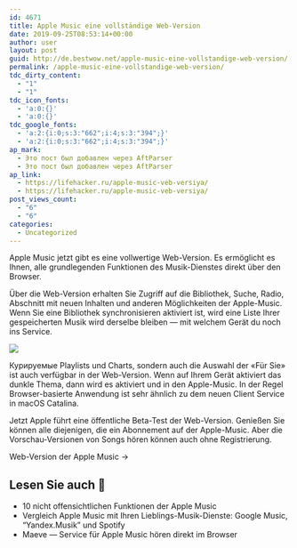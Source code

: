 ```yaml
---
id: 4671
title: Apple Music eine vollständige Web-Version
date: 2019-09-25T08:53:14+00:00
author: user
layout: post
guid: http://de.bestwow.net/apple-music-eine-vollstandige-web-version/
permalink: /apple-music-eine-vollstandige-web-version/
tdc_dirty_content:
  - "1"
  - "1"
tdc_icon_fonts:
  - 'a:0:{}'
  - 'a:0:{}'
tdc_google_fonts:
  - 'a:2:{i:0;s:3:"662";i:4;s:3:"394";}'
  - 'a:2:{i:0;s:3:"662";i:4;s:3:"394";}'
ap_mark:
  - Это пост был добавлен через AftParser
  - Это пост был добавлен через AftParser
ap_link:
  - https://lifehacker.ru/apple-music-veb-versiya/
  - https://lifehacker.ru/apple-music-veb-versiya/
post_views_count:
  - "6"
  - "6"
categories:
  - Uncategorized
---
```

Apple Music jetzt gibt es eine vollwertige Web-Version. Es ermöglicht es Ihnen, alle grundlegenden Funktionen des Musik-Dienstes direkt über den Browser.

Über die Web-Version erhalten Sie Zugriff auf die Bibliothek, Suche, Radio, Abschnitt mit neuen Inhalten und anderen Möglichkeiten der Apple-Music. Wenn Sie eine Bibliothek synchronisieren aktiviert ist, wird eine Liste Ihrer gespeicherten Musik wird derselbe bleiben — mit welchem Gerät du noch ins Service.

![](http://de.bestwow.net/wp-content/uploads/2019/09/u-apple-music-poyavilas-polnocennaya-veb-versiya-1.jpg) 

Курируемые Playlists und Charts, sondern auch die Auswahl der «Für Sie» ist auch verfügbar in der Web-Version. Wenn auf Ihrem Gerät aktiviert das dunkle Thema, dann wird es aktiviert und in den Apple-Music. In der Regel Browser-basierte Anwendung ist sehr ähnlich zu dem neuen Client Service in macOS Catalina.

Jetzt Apple führt eine öffentliche Beta-Test der Web-Version. Genießen Sie können alle diejenigen, die ein Abonnement auf der Apple-Music. Aber die Vorschau-Versionen von Songs hören können auch ohne Registrierung.

Web-Version der Apple Music →

<div>
  <h2 class="read-also__title">
    <span>Lesen Sie auch</span> <span>🧐 </span>
  </h2>
  
  <ul class="read-also__list">
    <li>
      10 nicht offensichtlichen Funktionen der Apple Music
    </li>
    <li>
      Vergleich Apple Music mit Ihren Lieblings-Musik-Dienste: Google Music, &#8220;Yandex.Musik&#8221; und Spotify
    </li>
    <li>
      Maeve — Service für Apple Music hören direkt im Browser
    </li>
  </ul>
</div>